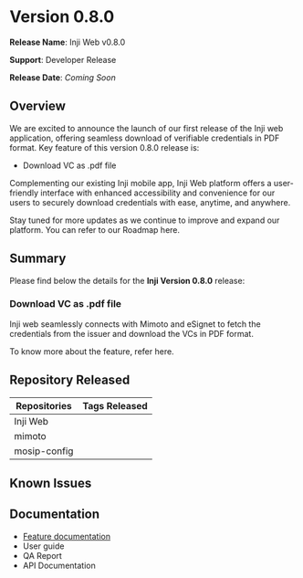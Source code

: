 # Version 0.8.0

**Release Name**: Inji Web v0.8.0

**Support**: Developer Release

**Release Date**: _Coming Soon_

## Overview

We are excited to announce the launch of our first release of the Inji web application, offering seamless download of verifiable credentials in PDF format. Key feature of this version 0.8.0 release is:

* Download VC as .pdf file

Complementing our existing Inji mobile app, Inji Web platform offers a user-friendly interface with enhanced accessibility and convenience for our users to securely download credentials with ease, anytime, and anywhere.

Stay tuned for more updates as we continue to improve and expand our platform. You can refer to our Roadmap here.

## Summary

Please find below the details for the **Inji Version 0.8.0** release:

### Download VC as .pdf file

Inji web seamlessly connects with Mimoto and eSignet to fetch the credentials from the issuer and download the VCs in PDF format.

To know more about the feature, refer here.

## Repository Released

| **Repositories** | **Tags Released** |
| ---------------- | ----------------- |
| Inji Web         |                   |
| mimoto           |                   |
| mosip-config     |                   |

## Known Issues

## Documentation

* [Feature documentation](https://docs.mosip.io/inji/inji-web/functional-overview/features)
* User guide
* QA Report
* API Documentation
